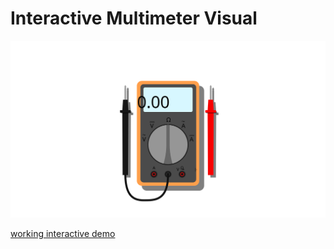 # Interactive Multimeter Visual

![](visual-multimeter.svg)

[working interactive demo](https://jango-fx.github.io/visuals-multimeter/visual-multimeter.svg)

